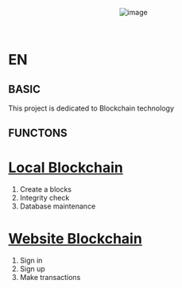<div id = "header" align="center">

![image](https://user-images.githubusercontent.com/79650307/235302438-2d00edcb-4fa4-4cd8-9ff0-78cd4a9a7b8f.png)


<br>
</div>


EN
==

BASIC
--
This project is dedicated to Blockchain technology


FUNCTONS
--

<a href ='local/README.local.md'>Local Blockchain</a>
==
1. Create a blocks
2. Integrity check
3. Database maintenance


<a href ='website/README.website.md'>Website Blockchain</a>
==
1. Sign in
2. Sign up
3. Make transactions

